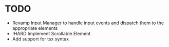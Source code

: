 # TODO

- Revamp Input Manager to handle input events and dispatch them to the appropriate elements
- !HARD Implement Scrollable Element
- Add support for tsx syntax